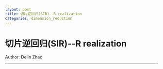 ```yaml
---
layout: post
title: 切片逆回归(SIR)--R realization
categories: dimension_reduction
---
```


# 切片逆回归(SIR)--R realization

Author: Delin Zhao

---
